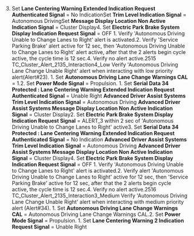 3. Set **Lane Centering Warning Extended Indication Request Authenticated Signal** = No IndicationSet **Trim Level Indication Signal** = Autonomous DrivingSet **Message Display Location Non Active Indication Signal** = Cluster Display4. Set **Electric Park Brake System Display Indication Request Signal** = OFF 1. Verify 'Autonomous Driving Unable to Change Lanes to Right' alert is activated.2. Verify 'Service Parking Brake' alert active for 12 sec, then 'Autonomous Driving Unable to Change Lanes to Right' alert active, after that the 2 alerts begin cycle active, the cycle time is 12 sec.4. Verify no alert active.2515 TC_Cluster_Alert_2135_Interaction4_Low Verify 'Autonomous Driving Lane Change Unable Right' alert when interacting with low priority alert(Alert#23). 1. Set **Autonomous Driving Lane Change Warnings CAL** = 1.2. Set **Power Mode Signal** = Propulsion. 1. Set **Serial Data 34 Protected : Lane Centering Warning Extended Indication Request Authenticated Signal** = Unable Right **Advanced Driver Assist Systems Trim Level Indication Signal** = Autonomous Driving **Advanced Driver Assist Systems Message Display Location Non Active Indication Signal** = Cluster Display2. Set **Electric Park Brake System Display Indication Request Signal** = ALERT_3 within 2 sec of 'Autonomous Driving Unable to Change Lanes to Right' active3. Set **Serial Data 34 Protected : Lane Centering Warning Extended Indication Request Authenticated Signal** = No Indication **Advanced Driver Assist Systems Trim Level Indication Signal** = Autonomous Driving **Advanced Driver Assist Systems Message Display Location Non Active Indication Signal** = Cluster Display4. Set **Electric Park Brake System Display Indication Request Signal** = OFF 1. Verify 'Autonomous Driving Unable to Change Lanes to Right' alert is activated.2. Verify alert 'Autonomous Driving Unable to Change Lanes to Right' active for 12 sec, then 'Service Parking Brake' active for 12 sec, after that the 2 alerts begin cycle active, the cycle time is 12 sec.4. Verify no alert active.2516 TC_Cluster_Alert_2135_Interaction3_Medium Verify 'Autonomous Driving Lane Change Unable Right' alert when interacting with medium priority alert (Alert#34). 1. Set **Autonomous Driving Lane Change Warnings CAL** = Autonomous Driving Lane Change Warnings CAL.2. Set **Power Mode Signal** = Propulsion. 1. Set **Lane Centering Warning 2 Indication Request Signal** = Unable Right